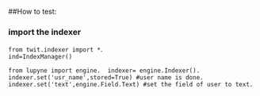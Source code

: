 
##How to test:
### import the indexer
`from twit.indexer import *`.    
`ind=IndexManager()`


`from lupyne import engine. 
indexer= engine.Indexer(). 
indexer.set('usr_name',stored=True) #user name is done. 
indexer.set('text',engine.Field.Text) #set the field of user to text. 
`

